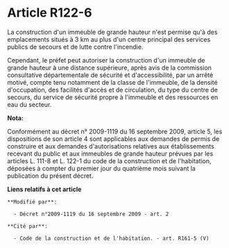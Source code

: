 # Article R122-6

La construction d'un immeuble de grande hauteur n'est permise qu'à des emplacements situés à 3 km au plus d'un centre
principal des services publics de secours et de lutte contre l'incendie. 

Cependant, le préfet peut autoriser la construction d'un immeuble de grande hauteur à une distance supérieure, après avis de
la commission consultative départementale de sécurité et d'accessibilité, par un arrêté motivé, compte tenu notamment de la
classe de l'immeuble, de la densité d'occupation, des facilités d'accès et de circulation, du type du centre de secours, du
service de sécurité propre à l'immeuble et des ressources en eau du secteur.

**Nota:**

Conformément au décret n° 2009-1119 du 16 septembre 2009, article 5, les dispositions de son article 4 sont applicables aux
demandes de permis de construire et aux demandes d'autorisations relatives aux établissements recevant du public et aux
immeubles de grande hauteur prévues par les articles L. 111-8 et L. 122-1 du code de la construction et de l'habitation,
déposées à compter du premier jour du quatrième mois suivant la publication du présent décret.

**Liens relatifs à cet article**

	**Modifié par**:

	  - Décret n°2009-1119 du 16 septembre 2009 - art. 2

	**Cité par**:

	  - Code de la construction et de l'habitation. - art. R161-5 (V)
